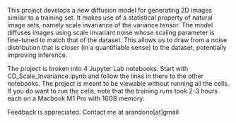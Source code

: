 This project develops a new diffusion model for generating 2D images similar to a training set. It makes use of a statistical property of natural image sets, namely scale invariance of the variance tensor. The model diffuses images using scale invariant noise whose scaling parameter is fine-tuned to match that of the dataset. This allows us to draw from a noise distribution that is closer (in a quantifiable sense) to the dataset, potentially improving inference.

The project is broken into 4 Jupyter Lab notebooks. Start with CD_Scale_Invariance.ipynb and follow the links in there to the other notebooks. The project is meant to be viewable without running all the cells. If you do want to run the cells, note that the training runs took 2-3 hours each on a Macbook M1 Pro with 16GB memory. 

Feedback is appreciated. Contact me at arandono[at]gmail
